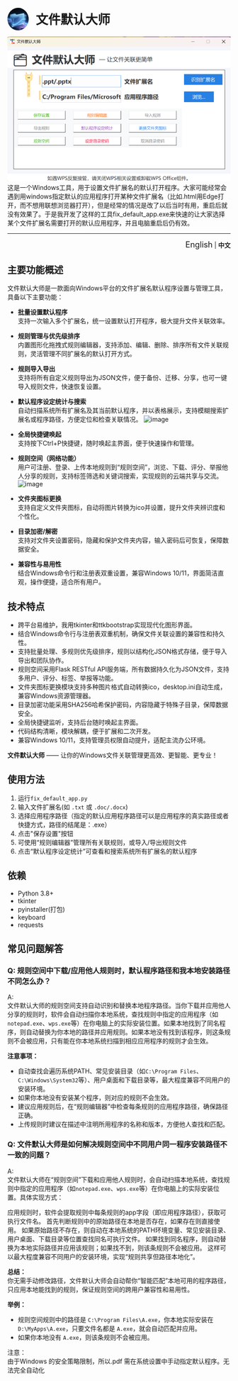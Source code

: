 <p align="left">
  <img src="image3.png" alt="Default App Master Icon" width="48" style="vertical-align:middle;margin-right:12px;border-radius:50%;">
  <span style="font-size:2em;vertical-align:middle;"><b>文件默认大师</b></span>
</p>


![alt text](image.png)
这是一个Windows工具，用于设置文件扩展名的默认打开程序。大家可能经常会遇到用windows指定默认的应用程序打开某种文件扩展名（比如.html用Edge打开，而不想用联想浏览器打开），但是经常的情况是改了以后当时有用，重启后就没有效果了。于是我开发了这样的工具fix_default_app.exe来快速的让大家选择某个文件扩展名需要打开的默认应用程序，并且电脑重启后仍有效。

---

<p align="right">
  <a href="README_en.md" style="font-size:18px;text-decoration:none;">English</a> | <b>中文</b>
</p>

## 主要功能概述

文件默认大师是一款面向Windows平台的文件扩展名默认程序设置与管理工具，具备以下主要功能：

- **批量设置默认程序**  
  支持一次输入多个扩展名，统一设置默认打开程序，极大提升文件关联效率。

- **规则管理与优先级排序**  
  内置图形化拖拽式规则编辑器，支持添加、编辑、删除、排序所有文件关联规则，灵活管理不同扩展名的默认打开方式。

- **规则导入导出**  
  支持将所有自定义规则导出为JSON文件，便于备份、迁移、分享，也可一键导入规则文件，快速恢复设置。

- **默认程序设定统计与搜索**  
  自动扫描系统所有扩展名及其当前默认程序，并以表格展示，支持模糊搜索扩展名或程序路径，方便定位和检查关联情况。
![image](https://github.com/user-attachments/assets/3626c3fa-2750-47c3-ab4a-5b8bdb958981)

- **全局快捷键唤起**  
  支持按下Ctrl+P快捷键，随时唤起主界面，便于快速操作和管理。

- **规则空间（网络功能）**  
  用户可注册、登录、上传本地规则到“规则空间”，浏览、下载、评分、举报他人分享的规则，支持标签筛选和关键词搜索，实现规则的云端共享与交流。
 ![image](https://github.com/user-attachments/assets/09e7ea00-a530-4b58-ba1d-10a0f5b960aa)


- **文件夹图标更换**  
  支持自定义文件夹图标，自动将图片转换为ico并设置，提升文件夹辨识度和个性化。

- **目录加密/解密**  
  支持对文件夹设置密码，隐藏和保护文件夹内容，输入密码后可恢复，保障数据安全。

- **兼容性与易用性**  
  结合Windows命令行和注册表双重设置，兼容Windows 10/11，界面简洁直观，操作便捷，适合所有用户。

## 技术特点

- 跨平台易维护，我用tkinter和ttkbootstrap实现现代化图形界面。
- 结合Windows命令行与注册表双重机制，确保文件关联设置的兼容性和持久性。
- 支持批量处理、多规则优先级排序，规则以结构化JSON格式存储，便于导入导出和团队协作。
- 规则空间采用Flask RESTful API服务端，所有数据持久化为JSON文件，支持多用户、评分、标签、举报等功能。
- 文件夹图标更换模块支持多种图片格式自动转换ico，desktop.ini自动生成，兼容Windows资源管理器。
- 目录加密功能采用SHA256哈希保护密码，内容隐藏于特殊子目录，保障数据安全。
- 全局快捷键监听，支持后台随时唤起主界面。
- 代码结构清晰，模块解耦，便于扩展和二次开发。
- 兼容Windows 10/11，支持管理员权限自动提升，适配主流办公环境。

**文件默认大师** —— 让你的Windows文件关联管理更高效、更智能、更专业！

## 使用方法
1. 运行`fix_default_app.py`
2. 输入文件扩展名(如 `.txt` 或 `.doc/.docx`)
3. 选择应用程序路径（指定的默认应用程序路径可以是应用程序的真实路径或者快捷方式，路径的结尾是：.exe）
4. 点击"保存设置"按钮
5. 可使用“规则编辑器”管理所有关联规则，或导入/导出规则文件
6. 点击“默认程序设定统计”可查看和搜索系统所有扩展名的默认程序

## 依赖
- Python 3.8+
- tkinter
- pyinstaller(打包)
- keyboard
- requests  

## 常见问题解答

### Q: 规则空间中下载/应用他人规则时，默认程序路径和我本地安装路径不同怎么办？

A:  
文件默认大师的规则空间支持自动识别和替换本地程序路径。当你下载并应用他人分享的规则时，软件会自动扫描你本地系统，查找规则中指定的应用程序（如`notepad.exe`、`wps.exe`等）在你电脑上的实际安装位置。如果本地找到了同名程序，则自动替换为你本地的路径并应用规则。如果本地没有找到该程序，则这条规则不会被应用，只有能在你本地系统扫描到相应应用程序的规则才会生效。

**注意事项：**
- 自动查找会遍历系统PATH、常见安装目录（如`C:\Program Files`、`C:\Windows\System32`等）、用户桌面和下载目录等，最大程度兼容不同用户的安装环境。
- 如果你本地没有安装某个程序，则对应的规则不会生效。
- 建议应用规则后，在“规则编辑器”中检查每条规则的应用程序路径，确保路径正确。
- 上传规则时建议在描述中注明所用程序的名称和版本，方便他人查找和匹配。

### Q: 文件默认大师是如何解决规则空间中不同用户同一程序安装路径不一致的问题？

A:  
文件默认大师在“规则空间”下载和应用他人规则时，会自动扫描本地系统，查找规则中指定的应用程序（如`notepad.exe`、`wps.exe`等）在你电脑上的实际安装位置。具体实现方式：

应用规则时，软件会提取规则中每条规则的app字段（即应用程序路径），获取可执行文件名。
首先判断规则中的原始路径在本地是否存在，如果存在则直接使用。
如果原始路径不存在，则自动在本地系统的PATH环境变量、常见安装目录、用户桌面、下载目录等位置查找同名可执行文件。
如果找到同名程序，则自动替换为本地实际路径并应用该规则；如果找不到，则该条规则不会被应用。
这样可以最大程度兼容不同用户的安装环境，实现“规则共享但路径本地化”。

**总结：**  
你无需手动修改路径，文件默认大师会自动帮你“智能匹配”本地可用的程序路径，只应用本地能找到的规则，保证规则空间的跨用户兼容性和易用性。

**举例：**  
- 规则空间规则中的路径是 `C:\Program Files\A.exe`，你本地实际安装在 `D:\MyApps\A.exe`，只要文件名都是 `A.exe`，就会自动匹配并应用。
- 如果你本地没有 `A.exe`，则该条规则不会被应用。

注意：  
由于Windows 的安全策略限制，所以.pdf 需在系统设置中手动指定默认程序。无法完全自动化
